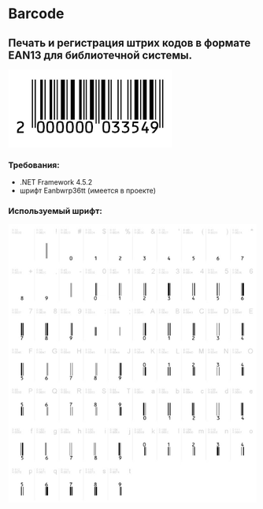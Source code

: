 # Barcode

## Печать и регистрация штрих кодов в формате EAN13 для библиотечной системы.
![пример баркода](https://github.com/dev-BAA/BARCODE/blob/master/Description/barcode.jpg)

### Требования:
- .NET Framework 4.5.2
- шрифт Eanbwrp36tt (имеется в проекте)

### Используемый шрифт:
![шрифт](https://github.com/dev-BAA/BARCODE/blob/master/Description/eanFont.jpg)

